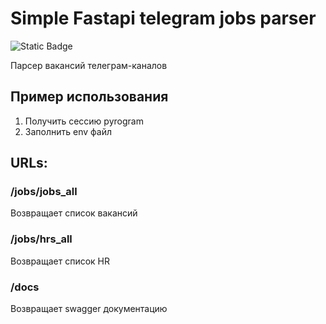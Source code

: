 # Simple Fastapi telegram jobs parser

[//]: # (![Python]&#40;https://img.shields.io/badge/python-3670A0?style=for-the-badge&logo=python&logoColor=ffdd54&#41;)
[//]: # (![Python]&#40;https://github.com/AdventurousCake/PROJNAME/actions/workflows/tests.yml/badge.svg?branch=main&#41;)
[//]: # (![Python]&#40;https://github.com/AdventurousCake/PROJNAME/actions/workflows/tests.yml/badge.svg?branch=main&#41;)
![Static Badge](https://img.shields.io/badge/python-3.10+-black?logo=python&logoColor=edb641&labelColor=202235&color=edb641)

[//]: # (![Static Badge]&#40;https://img.shields.io/badge/python-3.10%20%7C%203.11%20%7C%203.12-black?logo=python&logoColor=edb641&labelColor=202235&color=edb641&#41;)

Парсер вакансий телеграм-каналов

## Пример использования
1. Получить сессию pyrogram
2. Заполнить env файл

## URLs:

### /jobs/jobs_all
Возвращает список вакансий

### /jobs/hrs_all
Возвращает список HR

### /docs
Возвращает swagger документацию